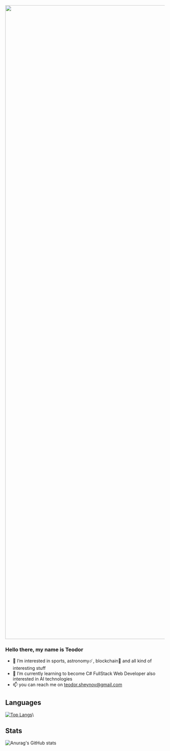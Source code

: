 <img src="https://media0.giphy.com/media/3o7bukPWLMVsRz38J2/giphy.gif?cid=ecf05e47olm5it99oze7uaikaim4mpe4gtqo2abjqwgjw6ql&rid=giphy.gif&ct=g" width=2000px>

###  Hello there, my name is **Teodor**

- 👀 I’m interested in sports, astronomy:comet:, blockchain:ledger: and all kind of interesting stuff
- 🌱 I’m currently learning to become C# FullStack Web Developer also interested in AI technologies
- 📫 you can reach me on teodor.sheynov@gmail.com

## Languages
 [![Top Langs](https://github-readme-stats.vercel.app/api/top-langs/?username=TeodorSheynov&layout=compact)](https://github.com/anuraghazra/github-readme-stats)\
## Stats
 ![Anurag's GitHub stats](https://github-readme-stats.vercel.app/api?username=TeodorSheynov&show_icons=true&theme=tokyonight)
<!---
TeodorSheynov/TeodorSheynov is a ✨ special ✨ repository because its `README.md` (this file) appears on your GitHub profile.
You can click the Preview link to take a look at your changes.
--->
